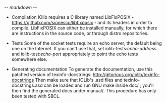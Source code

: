 -*- markdown -*-

* Compilation IOlib requires a C library named LibFixPOSIX -
https://github.com/sionescu/libfixposix - and its headers in order to
compile. LibFixPOSIX can either be installed manually, for which there
are instructions in the source code, or through distro repositories.

* Tests
 Some of the socket tests require an echo server, the default being
one on the Internet. If you can't use that, set
iolib-tests:*echo-address* and iolib-test:*echo-port* appropriately to
point the echo tests somewhere else.

* Generating documentation
 To generate the documentation, use this patched version of
texinfo-docstrings: http://gitorious.org/iolib/texinfo-docstrings
Then make sure that IOLib's .asd files and texinfo-docstrings.asd can
be loaded and run GNU make inside doc/ ; you'll then find the
generated docs under manual/. This procedure has only been tested
with SBCL.
